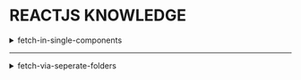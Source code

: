 # REACTJS KNOWLEDGE
<details>
  <summary>fetch-in-single-components</summary>

  
  ```js
  const url = "http://127.0.0.1:8000/api/students/";
  
  const [students, setStudents] = useState([]);
  
  
  // with useEffect
  useEffect(() => {
    const fetchStudents = async () => {
      try{
        const res = await fetch(url);
        const response = await res.json();
        setStudents(response);
      }catch(error){
        console.log("Something went wrong", error);
      }
  
    }
    fetchStudents();
  
  }, []);
  
  ```

</details>

---

<details>
  <summary>fetch-via-seperate-folders</summary>

  ### create .env
  ```.env
  VITE_API_URL="http://127.0.0.1:8000/api"
  ```

### src\lib\helpers\http.ts
  ```js
  export const fetchJson = async (url: string, options?: RequestInit) => {
    try {
      const response = await fetch(url, options);
  
      if (!response.ok) {
        throw new Error(`HTTP error! Status: ${response.status}`);
      }
  
      return await response.json();
    } catch (error) {
      console.error('Error fetching data:', error);
      throw error;
    }
  };
  ```

  ### src\lib\apis\students.ts
  ```js
  import { fetchJson } from '../helpers/http';
  
  const baseUrl = import.meta.env.VITE_API_URL || '';
  
  export const fetchStudents = async () => {
    const url = `${baseUrl}/students`;
    return fetchJson(url);
  };
  ```

  ### components
  ```js
  const [students, setStudents] = useState([]);
  
  useEffect(() => {
    const fetchData = async () => {
      try {
        const studentsData = await fetchStudents();
        setStudents(studentsData);
      } catch (error) {
        console.log("Something went wrong", error);
      }
    };

    fetchData();
  }, []);
  ```
  
</details>
